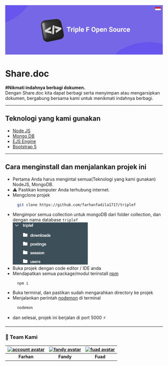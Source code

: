 ## [![cover][]][cover]

# Share.doc
**#Nikmati indahnya berbagi dokumen.**<br>
Dengan Share.doc kita dapat berbagi serta menyimpan atau mengarsipkan dokumen, bergabung bersama kami untuk menikmati indahnya berbagi.

---

## Teknologi yang kami gunakan
* [Node JS](https://nodejs.org/en/)
* [Mongo DB](https://www.mongodb.com/try/download/community)
* [EJS Engine](https://ejs.co/)
* [Bootstrap 5](https://getbootstrap.com/docs/5.0/)

---

## Cara menginstall dan menjalankan projek ini
* Pertama Anda harus mengintal semua(Teknologi yang kami gunakan) NodeJS, MongoDB.
* ⚠️ Pastikan komputer Anda terhubung internet.
* Mengclone projek
  ```sh
    git clone https://github.com/farhanfadila1717/triplef
  ```
* Mengimpor semua collection untuk mongoDB dari folder collection, dan dengan nama database `triplef` <br>
  [![db rules][]][db rules]
* Buka projek dengan code editor / IDE anda
* Mendapatkan semua package/modul terinstall [npm](https://www.npmjs.com/)
  ```sh
    npm i
  ```
* Buka terminal, dan pastikan sudah mengarahkan directory ke projek
* Menjalankan perintah [nodemon](https://www.npmjs.com/package/nodemon) di terminal
  ```sh
    nodemon
  ```
* dan selesai, projek ini berjalan di port 5000 ⚡

---

### 👾 Team Kami
| [![account avatar][]][github account]|[![fandy avatar][]][fandy account]|[![fuad avatar][]][fuad account]|
| :-----: |:-----: |:-----: |
|   **Farhan**  |**Fandy**|**Fuad**|


 <br>

[cover]: https://github.com/farhanfadila1717/triplef/blob/master/cover.png
[db rules]: https://github.com/farhanfadila1717/triplef/blob/master/mongodb.png
[account avatar]: https://avatars.githubusercontent.com/u/43161050?s=80
[github account]: https://github.com/farhanfadila1717
[fandy avatar]: https://avatars.githubusercontent.com/u/22866777?s=80
[fandy account]: https://github.com/fandyramadhan
[fuad avatar]: https://avatars.githubusercontent.com/u/89235793?s=80
[fuad account]: https://github.com/Fuadzulyansah
